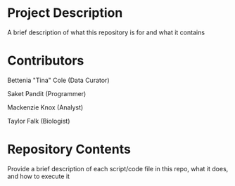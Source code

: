 # Project Description

A brief description of what this repository is for and what it contains

# Contributors

Bettenia "Tina" Cole (Data Curator)

Saket Pandit (Programmer)

Mackenzie Knox (Analyst) 

Taylor Falk (Biologist)

# Repository Contents

Provide a brief description of each script/code file in this repo, what it does, and how to execute it
